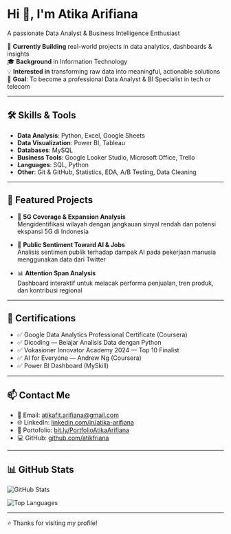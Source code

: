 # Hi 👋, I'm Atika Arifiana  
A passionate Data Analyst & Business Intelligence Enthusiast  

📌 **Currently Building** real-world projects in data analytics, dashboards & insights  
🎓 **Background** in Information Technology  
💡 **Interested in** transforming raw data into meaningful, actionable solutions  
🎯 **Goal**: To become a professional Data Analyst & BI Specialist in tech or telecom

---

## 🛠️ Skills & Tools

- **Data Analysis**: Python, Excel, Google Sheets  
- **Data Visualization**: Power BI, Tableau
- **Databases**: MySQL
- **Business Tools**: Google Looker Studio, Microsoft Office, Trello  
- **Languages**: SQL, Python  
- **Other**: Git & GitHub, Statistics, EDA, A/B Testing, Data Cleaning  

---

## 📂 Featured Projects

- 📡 **5G Coverage & Expansion Analysis**  
  Mengidentifikasi wilayah dengan jangkauan sinyal rendah dan potensi ekspansi 5G di Indonesia

- 🧠 **Public Sentiment Toward AI & Jobs**  
  Analisis sentimen publik terhadap dampak AI pada pekerjaan manusia menggunakan data dari Twitter

- 📊 **Attention Span Analysis**  
  Dashboard interaktif untuk melacak performa penjualan, tren produk, dan kontribusi regional


---

## 📜 Certifications

- ✅ Google Data Analytics Professional Certificate (Coursera)  
- ✅ Dicoding — Belajar Analisis Data dengan Python  
- ✅ Vokasioner Innovator Academy 2024 — Top 10 Finalist  
- ✅ AI for Everyone — Andrew Ng (Coursera)  
- ✅ Power BI Dashboard (MySkill)  

---

## 📫 Contact Me

- 📧 Email: atikafit.arifiana@gmail.com  
- 🌐 LinkedIn: [linkedin.com/in/atika-arifiana](https://linkedin.com/in/atika-arifiana)  
- 📁 Portofolio: [bit.ly/PortfolioAtikaArifiana](https://bit.ly/PortfolioAtikaArifiana)  
- 💻 GitHub: [github.com/atikfriana](https://github.com/atikfriana)

---

## 📊 GitHub Stats

![GitHub Stats](https://github-readme-stats.vercel.app/api?username=atikfriana&show_icons=true&theme=radical)

![Top Languages](https://github-readme-stats.vercel.app/api/top-langs/?username=atikfriana&layout=compact&theme=radical)

---

⭐️ Thanks for visiting my profile!
